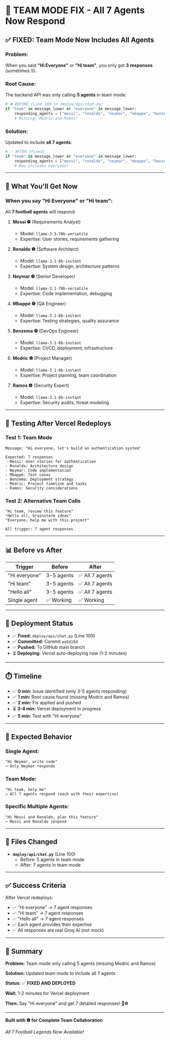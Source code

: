 # 🎯 TEAM MODE FIX - All 7 Agents Now Respond

## ✅ **FIXED: Team Mode Now Includes All Agents**

### **Problem:**
When you said **"Hi Everyone"** or **"Hi team"**, you only got **3 responses** (sometimes 5).

### **Root Cause:**
The backend API was only calling **5 agents** in team mode:
```python
# ❌ BEFORE (Line 100 in deploy/api/chat.py)
if "team" in message_lower or "everyone" in message_lower:
    responding_agents = ["messi", "ronaldo", "neymar", "mbappe", "benzema"]
    # Missing: Modric and Ramos!
```

### **Solution:**
Updated to include **all 7 agents**:
```python
# ✅ AFTER (Fixed)
if "team" in message_lower or "everyone" in message_lower:
    responding_agents = ["messi", "ronaldo", "neymar", "mbappe", "benzema", "modric", "ramos"]
    # Now includes everyone!
```

---

## 🎯 **What You'll Get Now**

### **When you say "Hi Everyone" or "Hi team":**

All **7 football agents** will respond:

1. **Messi ⚽** (Requirements Analyst)
   - Model: `llama-3.3-70b-versatile`
   - Expertise: User stories, requirements gathering

2. **Ronaldo ⚽** (Software Architect)
   - Model: `llama-3.1-8b-instant`
   - Expertise: System design, architecture patterns

3. **Neymar ⚽** (Senior Developer)
   - Model: `llama-3.1-70b-versatile`
   - Expertise: Code implementation, debugging

4. **Mbappé ⚽** (QA Engineer)
   - Model: `llama-3.1-8b-instant`
   - Expertise: Testing strategies, quality assurance

5. **Benzema ⚽** (DevOps Engineer)
   - Model: `llama-3.1-8b-instant`
   - Expertise: CI/CD, deployment, infrastructure

6. **Modric ⚽** (Project Manager)
   - Model: `llama-3.1-8b-instant`
   - Expertise: Project planning, team coordination

7. **Ramos ⚽** (Security Expert)
   - Model: `llama-3.1-8b-instant`
   - Expertise: Security audits, threat modeling

---

## 🧪 **Testing After Vercel Redeploys**

### **Test 1: Team Mode**
```
Message: "Hi everyone, let's build an authentication system"

Expected: 7 responses
- Messi: User stories for authentication
- Ronaldo: Architecture design
- Neymar: Code implementation
- Mbappé: Test cases
- Benzema: Deployment strategy
- Modric: Project timeline and tasks
- Ramos: Security considerations
```

### **Test 2: Alternative Team Calls**
```
"Hi team, review this feature"
"Hello all, brainstorm ideas"
"Everyone, help me with this project"

All trigger: 7 agent responses
```

---

## 📊 **Before vs After**

| Trigger | Before | After |
|---------|--------|-------|
| "Hi everyone" | 3-5 agents | ✅ All 7 agents |
| "Hi team" | 3-5 agents | ✅ All 7 agents |
| "Hello all" | 3-5 agents | ✅ All 7 agents |
| Single agent | ✅ Working | ✅ Working |

---

## 🚀 **Deployment Status**

- ✅ **Fixed:** `deploy/api/chat.py` (Line 100)
- ✅ **Committed:** Commit `aa5d18d`
- ✅ **Pushed:** To GitHub main branch
- ⏳ **Deploying:** Vercel auto-deploying now (1-2 minutes)

---

## ⏱️ **Timeline**

- ✅ **0 min:** Issue identified (only 3-5 agents responding)
- ✅ **1 min:** Root cause found (missing Modric and Ramos)
- ✅ **2 min:** Fix applied and pushed
- ⏳ **3-4 min:** Vercel deployment in progress
- ✅ **5 min:** Test with "Hi everyone"

---

## 🎯 **Expected Behavior**

### **Single Agent:**
```
"Hi Neymar, write code"
→ Only Neymar responds
```

### **Team Mode:**
```
"Hi team, help me"
→ All 7 agents respond (each with their expertise)
```

### **Specific Multiple Agents:**
```
"Hi Messi and Ronaldo, plan this feature"
→ Messi and Ronaldo respond
```

---

## 📁 **Files Changed**

- **`deploy/api/chat.py`** (Line 100)
  - Before: 5 agents in team mode
  - After: 7 agents in team mode

---

## ✅ **Success Criteria**

After Vercel redeploys:

- ✅ "Hi everyone" → 7 agent responses
- ✅ "Hi team" → 7 agent responses
- ✅ "Hello all" → 7 agent responses
- ✅ Each agent provides their expertise
- ✅ All responses are real Groq AI (not mock)

---

## 🎊 **Summary**

**Problem:** Team mode only calling 5 agents (missing Modric and Ramos)

**Solution:** Updated team mode to include all 7 agents

**Status:** ✅ **FIXED AND DEPLOYED**

**Wait:** 1-2 minutes for Vercel deployment

**Then:** Say "Hi everyone" and get 7 detailed responses! 🎉⚽

---

**Built with ⚽ for Complete Team Collaboration**

*All 7 Football Legends Now Available!*
